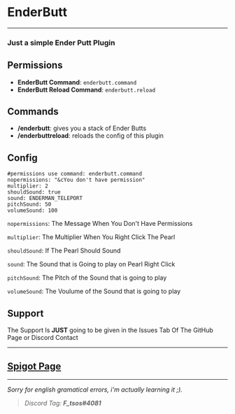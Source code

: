 EnderButt
=========

* * *

### Just a simple Ender Putt Plugin

  

Permissions
-----------

*   **EnderButt Command**: `enderbutt.command`
*   **EnderButt Reload Command**: `enderbutt.reload`
  

Commands
--------

*   **/enderbutt**: gives you a stack of Ender Butts
*   **/enderbuttreload**: reloads the config of this plugin

Config
------
~~~
#permissions use command: enderbutt.command
nopermissions: "&cYou don't have permission"
multiplier: 2
shouldSound: true
sound: ENDERMAN_TELEPORT
pitchSound: 50
volumeSound: 100
~~~

`nopermissions`: The Message When You Don't Have Permissions 
  
`multiplier`: The Multiplier When You Right Click The Pearl  
  
`shouldSound`: If The Pearl Should Sound  
  
`sound`: The Sound that is Going to play on Pearl Right Click 
  
`pitchSound`: The Pitch of the Sound that is going to play  
  
`volumeSound`: The Voulume of the Sound that is going to play  

Support
--------

The Support Is **JUST** going to be given in the Issues Tab Of The GitHub Page or Discord Contact

---
## [**Spigot Page**](https://www.spigotmc.org/resources/ender-butt.95453/)
- - -

*Sorry for english gramatical errors, i'm actually learning it ;).*

> _Discord Tag: **F_tsos#4081**_

